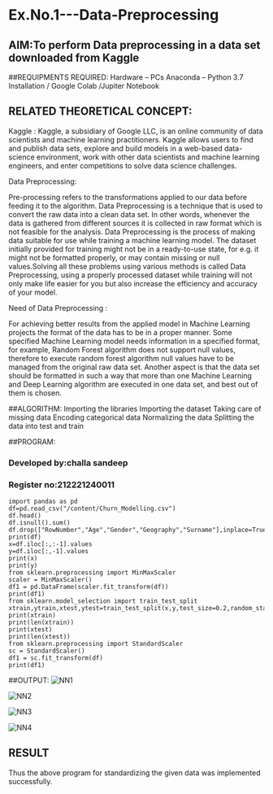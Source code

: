 # Ex.No.1---Data-Preprocessing
## AIM:To perform Data preprocessing in a data set downloaded from Kaggle

##REQUIPMENTS REQUIRED:
Hardware – PCs
Anaconda – Python 3.7 Installation / Google Colab /Jupiter Notebook

## RELATED THEORETICAL CONCEPT:

Kaggle :
Kaggle, a subsidiary of Google LLC, is an online community of data scientists and machine learning practitioners. Kaggle allows users to find and publish data sets, explore and build models in a web-based data-science environment, work with other data scientists and machine learning engineers, and enter competitions to solve data science challenges.

Data Preprocessing:

Pre-processing refers to the transformations applied to our data before feeding it to the algorithm. Data Preprocessing is a technique that is used to convert the raw data into a clean data set. In other words, whenever the data is gathered from different sources it is collected in raw format which is not feasible for the analysis.
Data Preprocessing is the process of making data suitable for use while training a machine learning model. The dataset initially provided for training might not be in a ready-to-use state, for e.g. it might not be formatted properly, or may contain missing or null values.Solving all these problems using various methods is called Data Preprocessing, using a properly processed dataset while training will not only make life easier for you but also increase the efficiency and accuracy of your model.

Need of Data Preprocessing :

For achieving better results from the applied model in Machine Learning projects the format of the data has to be in a proper manner. Some specified Machine Learning model needs information in a specified format, for example, Random Forest algorithm does not support null values, therefore to execute random forest algorithm null values have to be managed from the original raw data set.
Another aspect is that the data set should be formatted in such a way that more than one Machine Learning and Deep Learning algorithm are executed in one data set, and best out of them is chosen.


##ALGORITHM:
Importing the libraries
Importing the dataset
Taking care of missing data
Encoding categorical data
Normalizing the data
Splitting the data into test and train

##PROGRAM:
### Developed by:challa sandeep
### Register no:212221240011
```
import pandas as pd
df=pd.read_csv("/content/Churn_Modelling.csv")
df.head()
df.isnull().sum()
df.drop(["RowNumber","Age","Gender","Geography","Surname"],inplace=True,axis=1)
print(df)
x=df.iloc[:,:-1].values
y=df.iloc[:,-1].values
print(x)
print(y)
from sklearn.preprocessing import MinMaxScaler
scaler = MinMaxScaler()
df1 = pd.DataFrame(scaler.fit_transform(df))
print(df1)
from sklearn.model_selection import train_test_split
xtrain,ytrain,xtest,ytest=train_test_split(x,y,test_size=0.2,random_state=2)
print(xtrain)
print(len(xtrain))
print(xtest)
print(len(xtest))
from sklearn.preprocessing import StandardScaler
sc = StandardScaler()
df1 = sc.fit_transform(df)
print(df1)

```



##OUTPUT:
![NN1](https://user-images.githubusercontent.com/93427522/191889296-d58e09f3-a16d-469b-9369-301e5480a575.jpg)

![NN2](https://user-images.githubusercontent.com/93427522/191889327-ddc2bebe-c1b6-488e-aa73-c727d8638226.jpg)

![NN3](https://user-images.githubusercontent.com/93427522/191889344-d9cba7b6-2bdd-4f6b-9e6e-2ce5841c14df.jpg)


![NN4](https://user-images.githubusercontent.com/93427522/191889358-e315b832-fec5-443b-b2b8-88e49fad77d2.jpg)





## RESULT

Thus the above program for standardizing the given data was implemented successfully.
